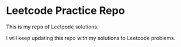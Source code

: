# Leetcode Practice Repo 

This is my repo of Leetcode solutions.

I will keep updating this repo with my solutions to Leetcode problems.
